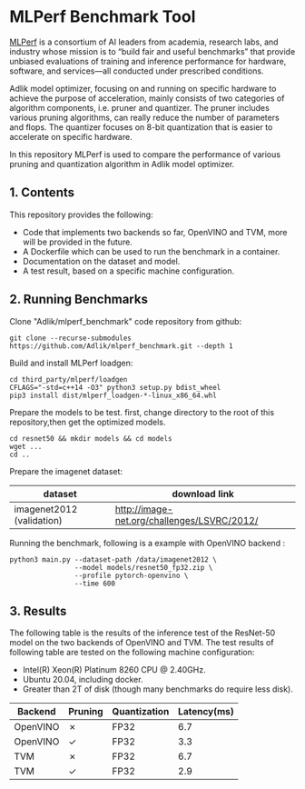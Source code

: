 # MLPerf Benchmark Tool

[MLPerf](https://mlcommons.org/en/) is a consortium of AI leaders from academia, research labs, and industry whose
mission is to “build fair and useful benchmarks” that provide unbiased evaluations of training and inference
performance for hardware, software, and services—all conducted under prescribed conditions.

Adlik model optimizer, focusing on and running on specific hardware to achieve the purpose of acceleration, mainly
consists of two categories of algorithm components, i.e. pruner and quantizer. The pruner includes various pruning
 algorithms,  can really reduce the number of parameters and flops. The quantizer focuses on 8-bit quantization
 that is easier to accelerate on specific hardware.

In this repository MLPerf is used to compare the performance of various pruning and quantization algorithm in Adlik
model optimizer.

## 1. Contents

This repository provides the following:

- Code that implements two backends so far, OpenVINO and TVM, more will be provided in the future.
- A Dockerfile which can be used to run the benchmark in a container.
- Documentation on the dataset and  model.
- A test result, based on a specific machine configuration.

## 2. Running Benchmarks

Clone "Adlik/mlperf_benchmark" code repository from github:

```shell
git clone --recurse-submodules https://github.com/Adlik/mlperf_benchmark.git --depth 1
```

Build and install MLPerf loadgen:

```shell
cd third_party/mlperf/loadgen
CFLAGS="-std=c++14 -O3" python3 setup.py bdist_wheel
pip3 install dist/mlperf_loadgen-*-linux_x86_64.whl
```

Prepare the models to be test. first, change directory to the root of this repository,then get the optimized models.

```shell
cd resnet50 && mkdir models && cd models
wget ...
cd ..
```

Prepare the imagenet dataset:

| dataset                   | download link                               |
| ------------------------- | ------------------------------------------- |
| imagenet2012 (validation) | <http://image-net.org/challenges/LSVRC/2012/> |

Running the benchmark, following is a example with OpenVINO backend :

```shell
python3 main.py --dataset-path /data/imagenet2012 \
                --model models/resnet50_fp32.zip \
                --profile pytorch-openvino \
                --time 600
```

## 3. Results

The following table is the results of the inference test of the ResNet-50 model on the two backends of OpenVINO and TVM.
The test results of following table are tested on the following machine configuration:

- Intel(R) Xeon(R) Platinum 8260 CPU @ 2.40GHz.
- Ubuntu 20.04, including docker.
- Greater than 2T of disk (though many benchmarks do require less disk).

| Backend  | Pruning | Quantization | Latency(ms) |
| -------- | ------- | ------------ | ----------- |
| OpenVINO | ✗       | FP32         | 6.7         |
| OpenVINO | ✓       | FP32         | 3.3         |
| TVM      | ✗       | FP32         | 6.7         |
| TVM      | ✓       | FP32         | 2.9         |
